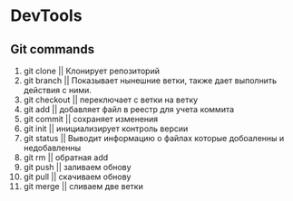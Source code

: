 # DevTools

## Git commands

1. git clone || Клонирует репозиторий
2. git branch || Показывает нынешние ветки, также дает выполнить действия с ними.
3. git checkout || переключает с ветки на ветку
4. git add || добавляет файл в реестр для учета коммита
5. git commit || сохраняет изменения
6. git init || инициализирует контроль версии
7. git status || Выводит информацию о файлах которые добоаленны и недобавленны
8. git rm || обратная add
9. git push || заливаем обнову
10. git pull || скачиваем обнову
11. git merge || сливаем две ветки
